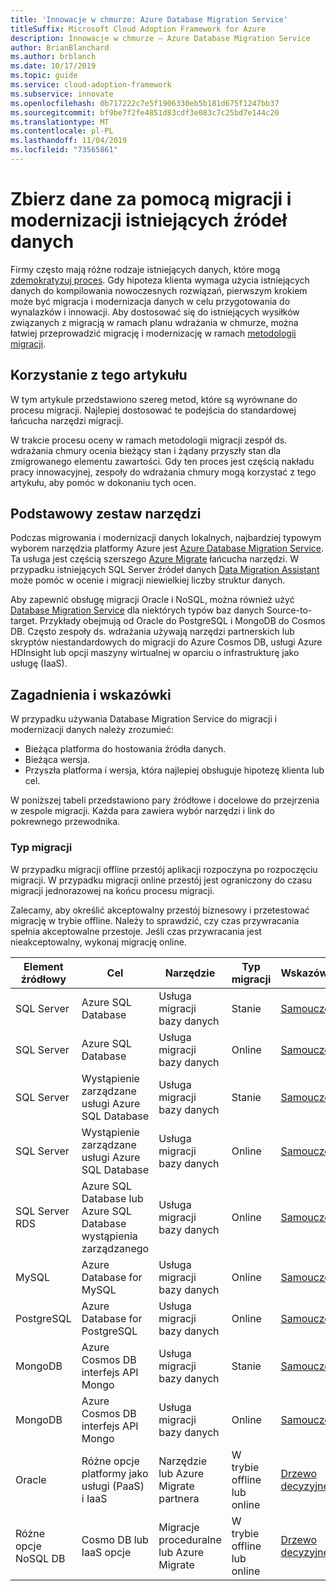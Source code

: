 ```yaml
---
title: 'Innowacje w chmurze: Azure Database Migration Service'
titleSuffix: Microsoft Cloud Adoption Framework for Azure
description: Innowacje w chmurze — Azure Database Migration Service
author: BrianBlanchard
ms.author: brblanch
ms.date: 10/17/2019
ms.topic: guide
ms.service: cloud-adoption-framework
ms.subservice: innovate
ms.openlocfilehash: 0b717222c7e5f1906330eb5b181d675f1247bb37
ms.sourcegitcommit: bf9be7f2fe4851d83cdf3e083c7c25bd7e144c20
ms.translationtype: MT
ms.contentlocale: pl-PL
ms.lasthandoff: 11/04/2019
ms.locfileid: "73565861"
---
```

# <a name="collect-data-through-the-migration-and-modernization-of-existing-data-sources"></a>Zbierz dane za pomocą migracji i modernizacji istniejących źródeł danych

Firmy często mają różne rodzaje istniejących danych, które mogą [zdemokratyzuj proces](../considerations/data.md). Gdy hipoteza klienta wymaga użycia istniejących danych do kompilowania nowoczesnych rozwiązań, pierwszym krokiem może być migracja i modernizacja danych w celu przygotowania do wynalazków i innowacji. Aby dostosować się do istniejących wysiłków związanych z migracją w ramach planu wdrażania w chmurze, można łatwiej przeprowadzić migrację i modernizację w ramach [metodologii migracji](../../migrate/index.md).

## <a name="use-of-this-article"></a>Korzystanie z tego artykułu

W tym artykule przedstawiono szereg metod, które są wyrównane do procesu migracji. Najlepiej dostosować te podejścia do standardowej łańcucha narzędzi migracji.

W trakcie procesu oceny w ramach metodologii migracji zespół ds. wdrażania chmury ocenia bieżący stan i żądany przyszły stan dla zmigrowanego elementu zawartości. Gdy ten proces jest częścią nakładu pracy innowacyjnej, zespoły do wdrażania chmury mogą korzystać z tego artykułu, aby pomóc w dokonaniu tych ocen.

## <a name="primary-toolset"></a>Podstawowy zestaw narzędzi

Podczas migrowania i modernizacji danych lokalnych, najbardziej typowym wyborem narzędzia platformy Azure jest [Azure Database Migration Service](https://docs.microsoft.com/azure/dms). Ta usługa jest częścią szerszego [Azure Migrate](https://docs.microsoft.com/azure/migrate/migrate-services-overview) łańcucha narzędzi. W przypadku istniejących SQL Server źródeł danych [Data Migration Assistant](https://docs.microsoft.com/sql/dma/dma-overview) może pomóc w ocenie i migracji niewielkiej liczby struktur danych.

Aby zapewnić obsługę migracji Oracle i NoSQL, można również użyć [Database Migration Service](https://docs.microsoft.com/azure/dms) dla niektórych typów baz danych Source-to-target. Przykłady obejmują od Oracle do PostgreSQL i MongoDB do Cosmos DB. Często zespoły ds. wdrażania używają narzędzi partnerskich lub skryptów niestandardowych do migracji do Azure Cosmos DB, usługi Azure HDInsight lub opcji maszyny wirtualnej w oparciu o infrastrukturę jako usługę (IaaS).

## <a name="considerations-and-guidance"></a>Zagadnienia i wskazówki

W przypadku używania Database Migration Service do migracji i modernizacji danych należy zrozumieć:

- Bieżąca platforma do hostowania źródła danych.
- Bieżąca wersja.
- Przyszła platforma i wersja, która najlepiej obsługuje hipotezę klienta lub cel.

W poniższej tabeli przedstawiono pary źródłowe i docelowe do przejrzenia w zespole migracji. Każda para zawiera wybór narzędzi i link do pokrewnego przewodnika.

### <a name="migration-type"></a>Typ migracji

W przypadku migracji offline przestój aplikacji rozpoczyna po rozpoczęciu migracji. W przypadku migracji online przestój jest ograniczony do czasu migracji jednorazowej na końcu procesu migracji.

Zalecamy, aby określić akceptowalny przestój biznesowy i przetestować migrację w trybie offline. Należy to sprawdzić, czy czas przywracania spełnia akceptowalne przestoje. Jeśli czas przywracania jest nieakceptowalny, wykonaj migrację online.

|Element źródłowy  |Cel  |Narzędzie  |Typ migracji  |Wskazówka  |
|---------|---------|---------|---------|---------|
|SQL Server|Azure SQL Database|Usługa migracji bazy danych|Stanie|[Samouczek](https://docs.microsoft.com/azure/dms/tutorial-sql-server-to-azure-sql)|
|SQL Server|Azure SQL Database|Usługa migracji bazy danych|Online|[Samouczek](https://docs.microsoft.com/azure/dms/tutorial-sql-server-azure-sql-online)|
|SQL Server|Wystąpienie zarządzane usługi Azure SQL Database|Usługa migracji bazy danych|Stanie|[Samouczek](https://docs.microsoft.com/azure/dms/tutorial-sql-server-to-managed-instance)|
|SQL Server|Wystąpienie zarządzane usługi Azure SQL Database|Usługa migracji bazy danych|Online|[Samouczek](https://docs.microsoft.com/azure/dms/tutorial-sql-server-managed-instance-online)|
|SQL Server RDS|Azure SQL Database lub Azure SQL Database wystąpienia zarządzanego|Usługa migracji bazy danych|Online|[Samouczek](https://docs.microsoft.com/azure/dms/tutorial-rds-sql-server-azure-sql-and-managed-instance-online)|
|MySQL|Azure Database for MySQL|Usługa migracji bazy danych|Online|[Samouczek](https://docs.microsoft.com/azure/dms/tutorial-mysql-azure-mysql-online)|
|PostgreSQL|Azure Database for PostgreSQL|Usługa migracji bazy danych|Online|[Samouczek](https://docs.microsoft.com/azure/dms/tutorial-postgresql-azure-postgresql-online)|
|MongoDB|Azure Cosmos DB interfejs API Mongo|Usługa migracji bazy danych|Stanie|[Samouczek](https://docs.microsoft.com/azure/dms/tutorial-mongodb-cosmos-db)|
|MongoDB|Azure Cosmos DB interfejs API Mongo|Usługa migracji bazy danych|Online|[Samouczek](https://docs.microsoft.com/azure/dms/tutorial-mongodb-cosmos-db-online)|
|Oracle|Różne opcje platformy jako usługi (PaaS) i IaaS|Narzędzie lub Azure Migrate partnera|W trybie offline lub online|[Drzewo decyzyjne](../../migrate/expanded-scope/data-oracle-migration.md)|
|Różne opcje NoSQL DB|Cosmo DB lub IaaS opcje|Migracje proceduralne lub Azure Migrate|W trybie offline lub online|[Drzewo decyzyjne](../../migrate/expanded-scope/data-no-sql-migration.md)|
